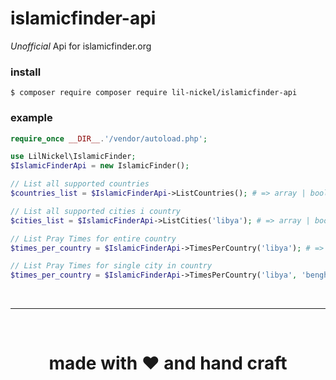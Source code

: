 # islamicfinder-api
*Unofficial* Api for islamicfinder.org

### install
`$ composer require composer require lil-nickel/islamicfinder-api`

### example
```php
require_once __DIR__.'/vendor/autoload.php';

use LilNickel\IslamicFinder;
$IslamicFinderApi = new IslamicFinder();

// List all supported countries
$countries_list = $IslamicFinderApi->ListCountries(); # => array | bool

// List all supported cities i country
$cities_list = $IslamicFinderApi->ListCities('libya'); # => array | bool

// List Pray Times for entire country
$times_per_country = $IslamicFinderApi->TimesPerCountry('libya'); # => array | bool

// List Pray Times for single city in country
$times_per_country = $IslamicFinderApi->TimesPerCountry('libya', 'benghazi'); # => array | bool

```
<br/><hr/><br/>
<h1 align="center">made with ❤️ and hand craft</h1>
